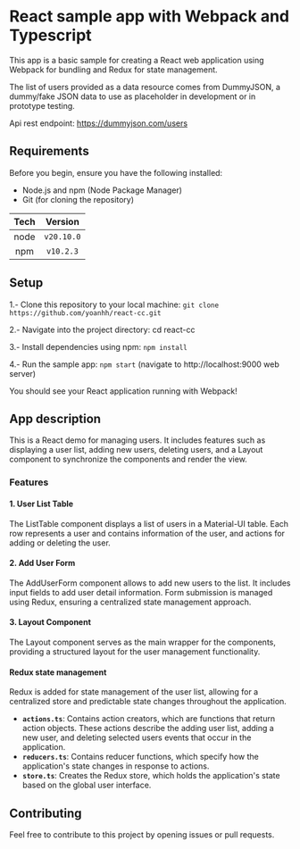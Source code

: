 # React sample app with Webpack and Typescript
This app is a basic sample for creating a React web application using Webpack for bundling and Redux for state management.

The list of users provided as a data resource comes from DummyJSON, a dummy/fake JSON data to use as placeholder in development or in prototype testing.

Api rest endpoint: https://dummyjson.com/users

## Requirements
Before you begin, ensure you have the following installed:

- Node.js and npm (Node Package Manager)
- Git (for cloning the repository)

| Tech |  Version   |
| :--: | :--------: |
| node | `v20.10.0` |
| npm  | `v10.2.3`  |

## Setup
1.- Clone this repository to your local machine: `git clone https://github.com/yoanhh/react-cc.git`

2.- Navigate into the project directory: cd react-cc

3.- Install dependencies using npm: `npm install`

4.- Run the sample app: `npm start`  (navigate to http://localhost:9000 web server)

You should see your React application running with Webpack!

## App description
This is a React demo for managing users. It includes features such as displaying a user list, adding new users, deleting users, and a Layout component to synchronize the components and render the view.

### Features

#### 1. User List Table

The ListTable component displays a list of users in a Material-UI table. Each row represents a user and contains information of the user, and actions for adding or deleting the user.

#### 2. Add User Form

The AddUserForm component allows to add new users to the list. It includes input fields to add user detail information. Form submission is managed using Redux, ensuring a centralized state management approach.

#### 3. Layout Component

The Layout component serves as the main wrapper for the components, providing a structured layout for the user management functionality.

#### Redux state management

Redux is added for state management of the user list, allowing for a centralized store and predictable state changes throughout the application.

- **`actions.ts`**: Contains action creators, which are functions that return action objects. These actions describe the adding user list, adding a new user, and deleting selected users events that occur in the application.
- **`reducers.ts`**: Contains reducer functions, which specify how the application's state changes in response to actions.
- **`store.ts`**: Creates the Redux store, which holds the application's state based on the global user interface.

## Contributing
Feel free to contribute to this project by opening issues or pull requests.






